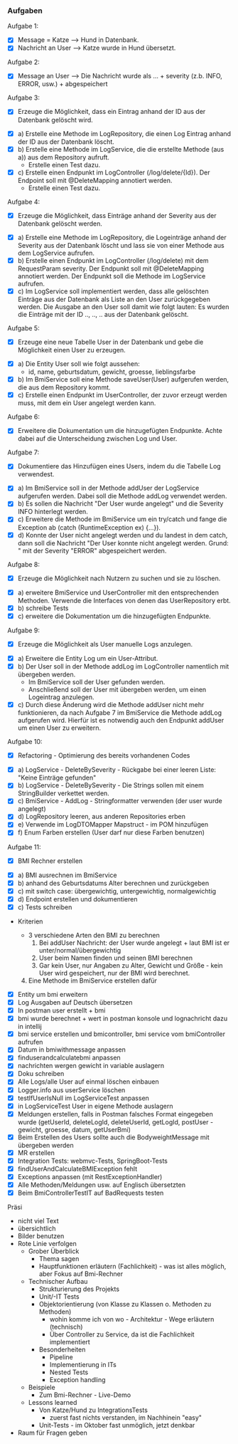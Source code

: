 ### Aufgaben

Aufgabe 1:

- [x] Message = Katze --> Hund in Datenbank.
- [x] Nachricht an User --> Katze wurde in Hund übersetzt.

Aufgabe 2:

- [x] Message an User --> Die Nachricht wurde als ... + severity (z.b. INFO, ERROR, usw.) + abgespeichert

Aufgabe 3:

- [x] Erzeuge die Möglichkeit, dass ein Eintrag anhand der ID aus der Datenbank gelöscht wird.

* [x] a) Erstelle eine Methode im LogRepository, die einen Log Eintrag anhand der ID aus der Datenbank löscht.
* [x] b) Erstelle eine Methode im LogService, die die erstellte Methode (aus a)) aus dem Repository aufruft.
    * Erstelle einen Test dazu.
* [x] c) Erstelle einen Endpunkt im LogController (/log/delete/{Id}). Der Endpoint soll mit @DeleteMapping annotiert
  werden.
    * Erstelle einen Test dazu.

Aufgabe 4:

- [x] Erzeuge die Möglichkeit, dass Einträge anhand der Severity aus der Datenbank gelöscht werden.

* [x] a) Erstelle eine Methode im LogRepository, die Logeinträge anhand der Severity aus der Datenbank löscht und lass
  sie von einer Methode aus dem LogService aufrufen.
* [x] b) Erstelle einen Endpunkt im LogController (/log/delete) mit dem RequestParam severity. Der Endpunkt soll mit
  @DeleteMapping annotiert werden. Der Endpunkt soll die Methode im LogService aufrufen.
* [x] c) Im LogService soll implementiert werden, dass alle gelöschten Einträge aus der Datenbank als Liste an den User
  zurückgegeben werden. Die Ausgabe an den User soll damit wie folgt lauten: Es wurden die Einträge mit der ID .., ..,
  .. aus der Datenbank gelöscht.

Aufgabe 5:

- [x] Erzeuge eine neue Tabelle User in der Datenbank und gebe die Möglichkeit einen User zu erzeugen.

* [x] a) Die Entity User soll wie folgt aussehen:
    * id, name, geburtsdatum, gewicht, groesse, lieblingsfarbe
* [x] b) Im BmiService soll eine Methode saveUser(User) aufgerufen werden, die aus dem Repository kommt.
* [x] c) Erstelle einen Endpunkt im UserController, der zuvor erzeugt werden muss, mit dem ein User angelegt werden
  kann.

Aufgabe 6:

- [x] Erweitere die Dokumentation um die hinzugefügten Endpunkte. Achte dabei auf die Unterscheidung zwischen Log und
  User.

Aufgabe 7:

- [x] Dokumentiere das Hinzufügen eines Users, indem du die Tabelle Log verwendest.

* [x] a) Im BmiService soll in der Methode addUser der LogService aufgerufen werden. Dabei soll die Methode addLog
  verwendet werden.
* [x] b) Es sollen die Nachricht "Der User <username> wurde angelegt" und die Severity INFO hinterlegt werden.
* [x] c) Erweitere die Methode im BmiService um ein try/catch und fange die Exception ab (catch (RuntimeException ex)
  {...}).
* [x] d) Konnte der User nicht angelegt werden und du landest in dem catch, dann soll die Nachricht "Der User <username>
  konnte nicht angelegt werden. Grund: <exception>" mit der Severity "ERROR" abgespeichert werden.

Aufgabe 8:

- [x] Erzeuge die Möglichkeit nach Nutzern zu suchen und sie zu löschen.

* [x] a) erweitere BmiService und UserController mit den entsprechenden Methoden. Verwende die Interfaces von denen das
  UserRepository erbt.
* [x] b) schreibe Tests
* [x] c) erweitere die Dokumentation um die hinzugefügten Endpunkte.

Aufgabe 9:

- [x] Erzeuge die Möglichkeit als User manuelle Logs anzulegen.

* [x] a) Erweitere die Entity Log um ein User-Attribut.
* [x] b) Der User soll in der Methode addLog im LogController namentlich mit übergeben werden.
    * Im BmiService soll der User gefunden werden.
    * Anschließend soll der User mit übergeben werden, um einen Logeintrag anzulegen.
* [x] c) Durch diese Änderung wird die Methode addUser nicht mehr funktionieren, da nach Aufgabe 7 im BmiService die
  Methode addLog aufgerufen wird. Hierfür ist es notwendig auch den Endpunkt addUser um einen User zu erweitern.

Aufgabe 10:

- [x] Refactoring - Optimierung des bereits vorhandenen Codes

* [x] a) LogService - DeleteBySeverity - Rückgabe bei einer leeren Liste: "Keine Einträge gefunden"
* [x] b) LogService - DeleteBySeverity - Die Strings sollen mit einem StringBuilder verkettet werden.
* [x] c) BmiService - AddLog - Stringformatter verwenden (der user wurde angelegt)
* [x] d) LogRepository leeren, aus anderen Repositories erben
* [x] e) Verwende im LogDTOMapper Mapstruct - im POM hinzufügen
* [x] f) Enum Farben erstellen (User darf nur diese Farben benutzen)

Aufgabe 11:

- [x] BMI Rechner erstellen

* [x] a) BMI ausrechnen im BmiService
* [x] b) anhand des Geburtsdatums Alter berechnen und zurückgeben
* [x] c) mit switch case: übergewichtig, untergewichtig, normalgewichtig
* [x] d) Endpoint erstellen und dokumentieren
* [x] c) Tests schreiben
* Kriterien
    * 3 verschiedene Arten den BMI zu berechnen
        1. Bei addUser Nachricht: der User wurde angelegt + laut BMI ist er unter/normal/übergewichtig
        2. User beim Namen finden und seinen BMI berechnen
        3. Gar kein User, nur Angaben zu Alter, Gewicht und Größe - kein User wird gespeichert, nur der BMI wird
           berechnet.

    4. Eine Methode im BmiService erstellen dafür
* [x] Entity um bmi erweitern
* [x] Log Ausgaben auf Deutsch übersetzen
* [x] In postman user erstellt + bmi
* [x] bmi wurde berechnet + wert in postman konsole und lognachricht dazu in intellij
* [x] bmi service erstellen und bmicontroller, bmi service vom bmiController aufrufen
* [x] Datum in bmiwithmessage anpassen
* [x] finduserandcalculatebmi anpassen
* [x] nachrichten wergen gewicht in variable auslagern
* [x] Doku schreiben
* [x] Alle Logs/alle User auf einmal löschen einbauen
* [x] Logger.info aus userService löschen
* [x] testIfUserIsNull im LogServiceTest anpassen
* [x] in LogServiceTest User in eigene Methode auslagern
* [x] Meldungen erstellen, falls in Postman falsches Format eingegeben wurde
  (getUserId, deleteLogId, deleteUserId, getLogId, postUser - gewicht, groesse, datum, getUserBmi)
* [x] Beim Erstellen des Users sollte auch die BodyweightMessage mit übergeben werden
* [x] MR erstellen
* [x] Integration Tests: webmvc-Tests, SpringBoot-Tests
* [x] findUserAndCalculateBMIException fehlt
* [x] Exceptions anpassen (mit RestExceptionHandler)
* [x] Alle Methoden/Meldungen usw. auf Englisch übersetzten
* [x] Beim BmiControllerTestIT auf BadRequests testen

Präsi

- nicht viel Text
- übersichtlich
- Bilder benutzen
- Rote Linie verfolgen
    - Grober Überblick
        - Thema sagen
        - Hauptfunktionen erläutern (Fachlichkeit) - was ist alles möglich, aber Fokus auf Bmi-Rechner
    - Technischer Aufbau
        - Strukturierung des Projekts
        - Unit/-IT Tests
        - Objektorientierung (von Klasse zu Klassen o. Methoden zu Methoden)
            - wohin komme ich von wo - Architektur - Wege erläutern (technisch)
            - Über Controller zu Service, da ist die Fachlichkeit implementiert
        - Besonderheiten
            - Pipeline
            - Implementierung in ITs
            - Nested Tests
            - Exception handling
    - Beispiele
        - Zum Bmi-Rechner - Live-Demo
    - Lessons learned
        - Von Katze/Hund zu IntegrationsTests
            - zuerst fast nichts verstanden, im Nachhinein "easy"
        - Unit-Tests - im Oktober fast unmöglich, jetzt denkbar
- Raum für Fragen geben

